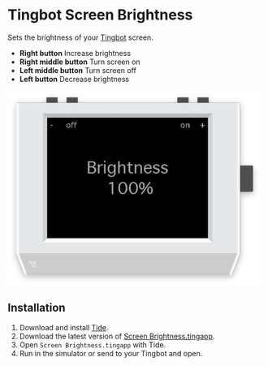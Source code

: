 # Tingbot Screen Brightness

Sets the brightness of your [Tingbot](http://tingbot.com/) screen.

* **Right button** Increase brightness
* **Right middle button** Turn screen on
* **Left middle button** Turn screen off
* **Left button** Decrease brightness

![Screenshot](screenshot.png)

## Installation

1. Download and install [Tide](https://github.com/tingbot/tide/releases/).
2. Download the latest version of [Screen Brightness.tingapp](https://github.com/sebflipper/tingbot-screen-brightness/archive/master.zip).
3. Open `Screen Brightness.tingapp` with Tide.
4. Run in the simulator or send to your Tingbot and open.
